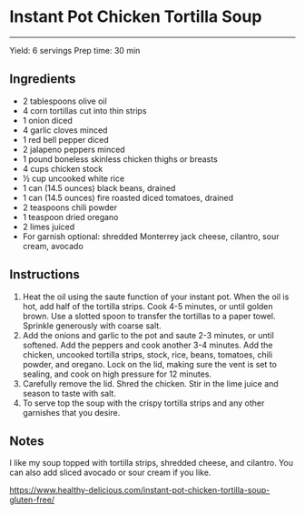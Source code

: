 # Instant Pot Chicken Tortilla Soup
---
Yield: 6 servings
Prep time: 30 min

## Ingredients
- 2 tablespoons olive oil
- 4 corn tortillas cut into thin strips
- 1 onion diced
- 4 garlic cloves minced
- 1 red bell pepper diced
- 2 jalapeno peppers minced
- 1 pound boneless skinless chicken thighs or breasts
- 4 cups chicken stock
- ½ cup uncooked white rice
- 1 can (14.5 ounces) black beans, drained
- 1 can (14.5 ounces) fire roasted diced tomatoes, drained
- 2 teaspoons chili powder
- 1 teaspoon dried oregano
- 2 limes juiced
- For garnish optional: shredded Monterrey jack cheese, cilantro, sour cream, avocado

## Instructions
1. Heat the oil using the saute function of your instant pot. When the oil is hot, add half of the tortilla strips. Cook 4-5 minutes, or until golden brown. Use a slotted spoon to transfer the tortillas to a paper towel. Sprinkle generously with coarse salt.
2. Add the onions and garlic to the pot and saute 2-3 minutes, or until softened. Add the peppers and cook another 3-4 minutes. Add the chicken, uncooked tortilla strips, stock, rice, beans, tomatoes, chili powder, and oregano. Lock on the lid, making sure the vent is set to sealing, and cook on high pressure for 12 minutes.
3. Carefully remove the lid. Shred the chicken. Stir in the lime juice and season to taste with salt.
4. To serve top the soup with the crispy tortilla strips and any other garnishes that you desire.

## Notes

I like my soup topped with tortilla strips, shredded cheese, and cilantro. You can also add sliced avocado or sour cream if you like.

https://www.healthy-delicious.com/instant-pot-chicken-tortilla-soup-gluten-free/
